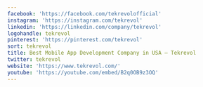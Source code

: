 ```yaml
---
facebook: 'https://facebook.com/tekrevolofficial'
instagram: 'https://instagram.com/tekrevol'
linkedin: 'https://linkedin.com/company/tekrevol'
logohandle: tekrevol
pinterest: 'https://pinterest.com/tekrevol'
sort: tekrevol
title: Best Mobile App Development Company in USA – Tekrevol
twitter: tekrevol
website: 'https://www.tekrevol.com/'
youtube: 'https://youtube.com/embed/B2q0OB9z3OQ'
---
```

